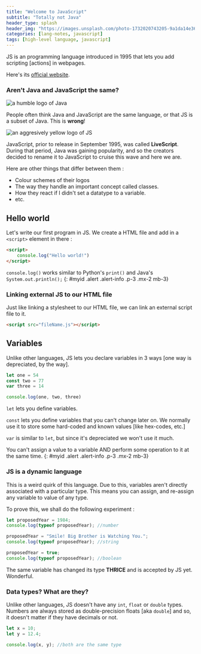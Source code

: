 ```yaml
---
title: "Welcome to JavaScript"
subtitle: "Totally not Java"
header_type: splash
header_img: "https://images.unsplash.com/photo-1732020743205-9a1da14e36fd?w=600&auto=format&fit=crop&q=60&ixlib=rb-4.0.3&ixid=M3wxMjA3fDB8MHxzZWFyY2h8Mjd8fGphdmFzY3JpcHR8ZW58MHx8MHx8fDA%3D"
categories: [lang-notes, javascript]
tags: [high-level language, javascript]
---
```


JS is an programming language introduced in 1995 that lets you add scripting [actions] in webpages.

Here's its [official website](https://www.javascript.com/).

### Aren't Java and JavaScript the same?

![a humble logo of Java](https://www.oracle.com/img/tech/cb88-java-logo-001.jpg)

People often think Java and JavaScript are the same language, or that JS is a subset of Java. This is **wrong**!

![an aggresively yellow logo of JS](https://upload.wikimedia.org/wikipedia/commons/6/6a/JavaScript-logo.png)

JavaScript, prior to release in September 1995, was called **LiveScript**. During that period, Java was gaining popularity, and so the creators decided to rename it to JavaScript to cruise this wave and here we are.

Here are other things that differ between them :

- Colour schemes of their logos
- The way they handle an important concept called classes.
- How they react if I didn't set a datatype to a variable.
- etc.

## Hello world

Let's write our first program in JS. We create a HTML file and add in a `<script>` element in there :

```html
<script>
    console.log("Hello world!")
</script>
```

``console.log()`` works similar to Python's ``print()`` and Java's ``System.out.println();``
{: #myid .alert .alert-info .p-3 .mx-2 mb-3}

### Linking external JS to our HTML file

Just like linking a stylesheet to our HTML file, we can link an external script file to it.

```html
<script src="fileName.js"></script>
```

## Variables

Unlike other languages, JS lets you declare variables in 3 ways [one way is depreciated, by the way].

```js
let one = 54
const two = 77
var three = 14

console.log(one, two, three)
```

`let` lets you define variables.

`const` lets you define variables that you can't change later on. We normally use it to store some hard-coded and known values [like hex-codes, etc.]

`var` is similar to `let`, but since it's depreciated we won't use it much.

You can't assign a value to a variable AND perform some operation to it at the same time.
{: #myid .alert .alert-info .p-3 .mx-2 mb-3}

### JS is a dynamic language

This is a weird quirk of this language. Due to this, variables aren't directly associated with a particular type. This means you can assign, and re-assign any variable to value of any type.

To prove this, we shall do the following experiment :

```js
let proposedYear = 1984;
console.log(typeof proposedYear); //number

proposedYear = "Smile! Big Brother is Watching You.";
console.log(typeof proposedYear); //string

proposedYear = true;
console.log(typeof proposedYear); //boolean
```

The same variable has changed its type **THRICE** and is accepted by JS yet. Wonderful.

### Data types? What are they?

Unlike other languages, JS doesn't have any `int`, `float` or `double` types. Numbers are always stored as double-precision floats [aka `double`] and so, it doesn't matter if they have decimals or not.

```js
let x = 10;
let y = 12.4;

console.log(x, y); //both are the same type
```
